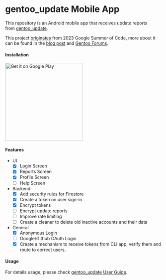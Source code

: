 # gentoo_update Mobile App

This repository is an Android mobile app that receives update reports  
from [gentoo_update](https://github.com/Lab-Brat/gentoo_update).  

This project 
[originates](https://wiki.gentoo.org/wiki/Google_Summer_of_Code/2023/Ideas/Automated_Gentoo_system_updater) 
from 2023 Google Summer of Code, more about it can be found in the 
[blog post](https://labbrat.net/blog/gsoc2023/gentoo_update_intro/) and 
[Gentoo Forums](https://forums.gentoo.org/viewtopic-p-8793827.html#8793827).  

#### Installation
<a href='https://play.google.com/store/apps/details?id=net.labbrat.gentoo_update'><img alt='Get it on Google Play' src='https://play.google.com/intl/en_us/badges/images/generic/en_badge_web_generic.png' width="250"/></a>

#### Features
- UI
  - [x] Login Screen
  - [x] Reports Screen
  - [x] Profile Screen
  - [ ] Help Screen
- Backend
  - [x] Add security rules for Firestore
  - [x] Create a token on user sign-in
  - [x] Encrypt tokens
  - [ ] Encrypt update reports
  - [ ] Improve rate limiting
  - [ ] Create a cleaner to delete old inactive accounts and their data
- General
  - [x] Anonymous Login
  - [ ] Google/Github OAuth Login
  - [x] Create a mechanism to receive tokens from CLI app, verify them and route to correct users.

#### Usage
For details usage, please check [gentoo_update User Guide](https://blogs.gentoo.org/gsoc/2023/08/27/gentoo_update-user-guide/).

